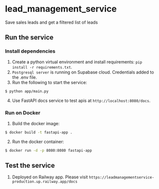 # lead_management_service

Save sales leads and get a filtered list of leads

## Run the service

### Install dependencies

1. Create a python virtual environment and install requirements: `pip install -r requirements.txt`.
2. `Postgresql server` is running on Supabase cloud. Credentials added to the .env file.
3. Run the following to start the service:

```bash
$ python app/main.py
```

4. Use FastAPI docs service to test apis at `http://localhost:8080/docs`.

### Run on Docker

1. Build the docker image:

```bash
$ docker build -t fastapi-app .
```

2. Run the docker container:

```bash
$ docker run -d -p 8080:8080 fastapi-app
```

## Test the service

1. Deployed on Railway app. Please visit `https://leadmanagementservice-production.up.railway.app/docs`
